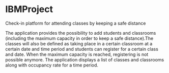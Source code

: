 # IBMProject
Check-in platform for attending classes by keeping a safe distance 

The application provides the possibility to add students and classrooms (including the
maximum capacity in order to keep a safe distance).The classes will also be defined as taking
place in a certain classroom at a certain date and time period and students can register for a
certain class and date. When the maximum capacity is reached, registering is not possible
anymore. The application displays a list of classes and classrooms along with occupancy rate for
a time period.
